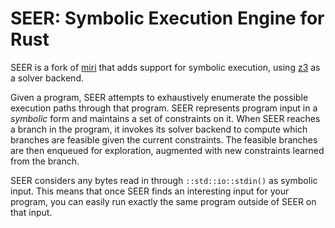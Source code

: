 # SEER: Symbolic Execution Engine for Rust

SEER is a fork of [miri](https://github.com/solson/miri)
that adds support for symbolic execution, using
[z3](https://github.com/Z3Prover/z3) as a solver backend.

Given a program, SEER attempts to exhaustively
enumerate the possible execution paths through that program.
SEER represents program input in a _symbolic_ form
and maintains a set of constraints on it.
When SEER reaches a branch in the program, it
invokes its solver backend to compute which branches
are feasible given the current constraints. The feasible
branches are then enqueued for exploration, augmented with new
constraints learned from the branch.

SEER considers any bytes read in through `::std::io::stdin()`
as symbolic input. This means that once
SEER finds an interesting input for your program,
you can easily run exactly the same program outside of SEER
on that input.






